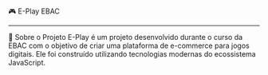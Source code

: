 🎮 E-Play EBAC

---

📌 Sobre o Projeto
E-Play é um projeto desenvolvido durante o curso da EBAC com o objetivo de criar uma plataforma de e-commerce para jogos digitais. Ele foi construído utilizando tecnologias modernas do ecossistema JavaScript.
